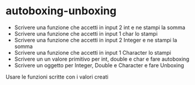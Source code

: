 # autoboxing-unboxing
- Scrivere una funzione che accetti in input 2 int e ne stampi la somma
- Scrivere una funzione che accetti in input 1 char lo stampi
- Scrivere una funzione che accetti in input 2 Integer e ne stampi la somma
- Scrivere una funzione che accetti in input 1 Character lo stampi
- Scrivere un un valore primitivo per int, double e char e fare autoboxing
- Scrivere un oggetto per Integer, Double e Character e fare Unboxing

Usare le funzioni scritte con i valori creati
